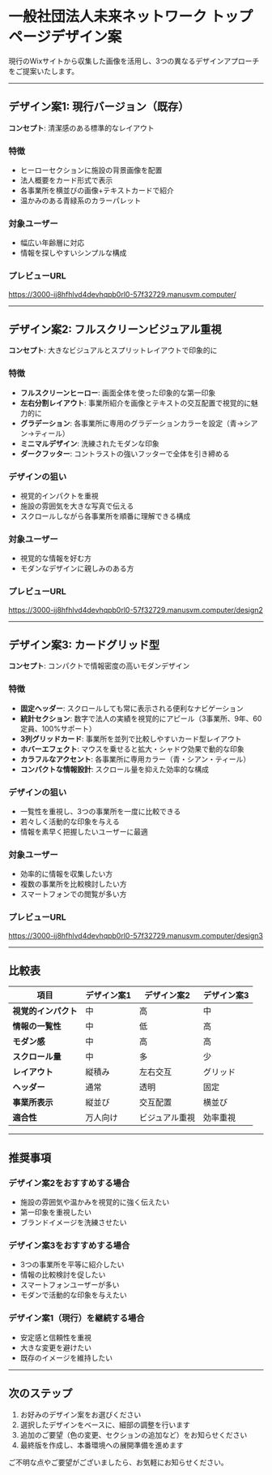 # 一般社団法人未来ネットワーク トップページデザイン案

現行のWixサイトから収集した画像を活用し、3つの異なるデザインアプローチをご提案いたします。

---

## デザイン案1: 現行バージョン（既存）

**コンセプト**: 清潔感のある標準的なレイアウト

### 特徴
- ヒーローセクションに施設の背景画像を配置
- 法人概要をカード形式で表示
- 各事業所を横並びの画像+テキストカードで紹介
- 温かみのある青緑系のカラーパレット

### 対象ユーザー
- 幅広い年齢層に対応
- 情報を探しやすいシンプルな構成

### プレビューURL
https://3000-ij8hfhlvd4devhqpb0rl0-57f32729.manusvm.computer/

---

## デザイン案2: フルスクリーンビジュアル重視

**コンセプト**: 大きなビジュアルとスプリットレイアウトで印象的に

### 特徴
- **フルスクリーンヒーロー**: 画面全体を使った印象的な第一印象
- **左右分割レイアウト**: 事業所紹介を画像とテキストの交互配置で視覚的に魅力的に
- **グラデーション**: 各事業所に専用のグラデーションカラーを設定（青→シアン→ティール）
- **ミニマルデザイン**: 洗練されたモダンな印象
- **ダークフッター**: コントラストの強いフッターで全体を引き締める

### デザインの狙い
- 視覚的インパクトを重視
- 施設の雰囲気を大きな写真で伝える
- スクロールしながら各事業所を順番に理解できる構成

### 対象ユーザー
- 視覚的な情報を好む方
- モダンなデザインに親しみのある方

### プレビューURL
https://3000-ij8hfhlvd4devhqpb0rl0-57f32729.manusvm.computer/design2

---

## デザイン案3: カードグリッド型

**コンセプト**: コンパクトで情報密度の高いモダンデザイン

### 特徴
- **固定ヘッダー**: スクロールしても常に表示される便利なナビゲーション
- **統計セクション**: 数字で法人の実績を視覚的にアピール（3事業所、9年、60定員、100%サポート）
- **3列グリッドカード**: 事業所を並列で比較しやすいカード型レイアウト
- **ホバーエフェクト**: マウスを乗せると拡大・シャドウ効果で動的な印象
- **カラフルなアクセント**: 各事業所に専用カラー（青・シアン・ティール）
- **コンパクトな情報設計**: スクロール量を抑えた効率的な構成

### デザインの狙い
- 一覧性を重視し、3つの事業所を一度に比較できる
- 若々しく活動的な印象を与える
- 情報を素早く把握したいユーザーに最適

### 対象ユーザー
- 効率的に情報を収集したい方
- 複数の事業所を比較検討したい方
- スマートフォンでの閲覧が多い方

### プレビューURL
https://3000-ij8hfhlvd4devhqpb0rl0-57f32729.manusvm.computer/design3

---

## 比較表

| 項目 | デザイン案1 | デザイン案2 | デザイン案3 |
|------|------------|------------|------------|
| **視覚的インパクト** | 中 | 高 | 中 |
| **情報の一覧性** | 中 | 低 | 高 |
| **モダン感** | 中 | 高 | 高 |
| **スクロール量** | 中 | 多 | 少 |
| **レイアウト** | 縦積み | 左右交互 | グリッド |
| **ヘッダー** | 通常 | 透明 | 固定 |
| **事業所表示** | 縦並び | 交互配置 | 横並び |
| **適合性** | 万人向け | ビジュアル重視 | 効率重視 |

---

## 推奨事項

### デザイン案2をおすすめする場合
- 施設の雰囲気や温かみを視覚的に強く伝えたい
- 第一印象を重視したい
- ブランドイメージを洗練させたい

### デザイン案3をおすすめする場合
- 3つの事業所を平等に紹介したい
- 情報の比較検討を促したい
- スマートフォンユーザーが多い
- モダンで活動的な印象を与えたい

### デザイン案1（現行）を継続する場合
- 安定感と信頼性を重視
- 大きな変更を避けたい
- 既存のイメージを維持したい

---

## 次のステップ

1. お好みのデザイン案をお選びください
2. 選択したデザインをベースに、細部の調整を行います
3. 追加のご要望（色の変更、セクションの追加など）をお知らせください
4. 最終版を作成し、本番環境への展開準備を進めます

ご不明な点やご要望がございましたら、お気軽にお知らせください。

